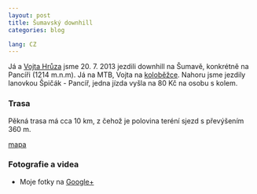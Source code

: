 ```yaml
---
layout: post
title: Šumavský downhill
categories: blog

lang: CZ
---
```



Já a [Vojta Hrůza](https://www.facebook.com/vojtech.hruza) jsme 20. 7. 2013 jezdili downhill na Šumavě, konkrétně na Pancíři (1214 m.n.m). Já na MTB, Vojta na [koloběžce](https://plus.google.com/u/0/photos/103792510103800752680/albums/5903042738938872385/5903042733926869618). Nahoru jsme jezdily lanovkou Špičák - Pancíř, jedna jízda vyšla na 80 Kč na osobu s kolem.


### Trasa

Pěkná trasa má cca 10 km, z čehož je polovina teréní sjezd s převýšením 360 m.

[mapa](http://mapy.cz/s/7ZPJ)

### Fotografie a videa

* Moje fotky na [Google+](https://plus.google.com/u/0/photos/103792510103800752680/albums/5903042738938872385)